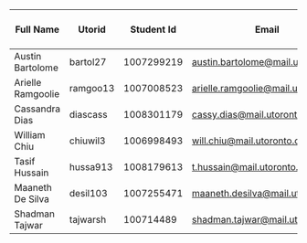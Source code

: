 | Full Name         | Utorid    | Student Id | Email                                | Best way to Connect | Slack User Name   |
|-------------------|-----------|------------|--------------------------------------|---------------------|-------------------|
| Austin Bartolome  | bartol27  | 1007299219 | austin.bartolome@mail.utoronto.ca    | Discord             | Austin Bartolome  |
| Arielle Ramgoolie | ramgoo13  | 1007008523 | arielle.ramgoolie@mail.utoronto.ca   | Discord             | Arielle Ramgoolie |
| Cassandra Dias    | diascass  | 1008301179 | cassy.dias@mail.utoronto.ca          | Discord             | Cassandra         |
| William Chiu      | chiuwil3  | 1006998493 | will.chiu@mail.utoronto.ca           | Discord or IG       | William Chiu      |
| Tasif Hussain     | hussa913  | 1008179613 | t.hussain@mail.utoronto.ca           | Discord             | Tasif Hussain     |
| Maaneth De Silva  | desil103  | 1007255471 | maaneth.desilva@mail.utoronto.ca     | Discord             | Maaneth De Silva  |
| Shadman Tajwar    | tajwarsh  | 100714489  | shadman.tajwar@mail.utoronto.ca      | Discord             | shadman.tajwar    |